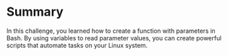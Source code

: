 # Summary

In this challenge, you learned how to create a function with parameters in Bash. By using variables to read parameter values, you can create powerful scripts that automate tasks on your Linux system.
